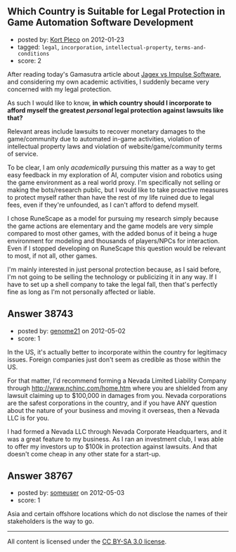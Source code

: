 ## Which Country is Suitable for Legal Protection in Game Automation Software Development

- posted by: [Kort Pleco](https://stackexchange.com/users/-1/7876-kort-pleco) on 2012-01-23
- tagged: `legal`, `incorporation`, `intellectual-property`, `terms-and-conditions`
- score: 2

After reading today's Gamasutra article about [Jagex vs Impulse Software][1], and considering my own academic activities, I suddenly became very concerned with my legal protection. 

As such I would like to know, **in which country should I incorporate to afford myself the greatest *personal* legal protection against lawsuits like that?**

Relevant areas include lawsuits to recover monetary damages to the game/community due to automated in-game activities, violation of intellectual property laws and violation of website/game/community terms of service. 

To be clear, I am only *academically* pursuing this matter as a way to get easy feedback in my exploration of AI, computer vision and robotics using the game environment as a real world proxy. I'm specifically not selling or making the bots/research public, but I would like to take proactive measures to protect myself rather than have the rest of my life ruined due to legal fees, even if they're unfounded, as I can't afford to defend myself. 

I chose RuneScape as a model for pursuing my research simply because the game actions are elementary and the game models are very simple compared to most other games, with the added bonus of it being a huge environment for modeling and thousands of players/NPCs for interaction. Even if I stopped developing on RuneScape this question would be relevant to most, if not all, other games.

I'm mainly interested in just personal protection because, as I said before, I'm not going to be selling the technology or publicizing it in any way. If I have to set up a shell company to take the legal fall, then that's perfectly fine as long as I'm not personally affected or liable.


  [1]: http://www.gamasutra.com/view/news/39793/RuneScape_developer_wins_suit_against_bot_maker.php


## Answer 38743

- posted by: [genome21](https://stackexchange.com/users/-1/17774-genome21) on 2012-05-02
- score: 1

In the US, it's actually better to incorporate within the country for legitimacy issues.  Foreign companies just don't seem as credible as those within the US.

For that matter, I'd recommend forming a Nevada Limited Liability Company through http://www.nchinc.com/home.htm where you are shielded from any lawsuit claiming up to $100,000 in damages from you.  Nevada corporations are the safest corporations in the country, and if you have ANY question about the nature of your business and moving it overseas, then a Nevada LLC is for you.

I had formed a Nevada LLC through Nevada Corporate Headquarters, and it was a great feature to my business.  As I ran an investment club, I was able to offer my investors up to $100k in protection against lawsuits.  And that doesn't come cheap in any other state for a start-up.


## Answer 38767

- posted by: [someuser](https://stackexchange.com/users/-1/17792-someuser) on 2012-05-03
- score: 1

Asia and certain offshore locations which do not disclose the names of their stakeholders is the way to go.



---

All content is licensed under the [CC BY-SA 3.0 license](https://creativecommons.org/licenses/by-sa/3.0/).
